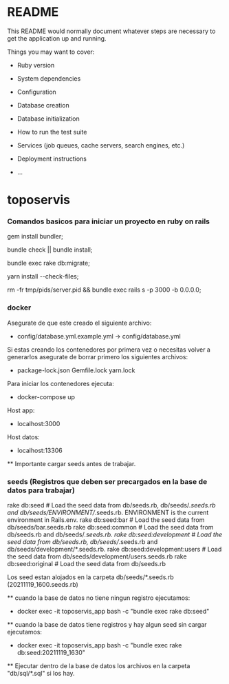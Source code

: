 # README

This README would normally document whatever steps are necessary to get the
application up and running.

Things you may want to cover:

* Ruby version

* System dependencies

* Configuration

* Database creation

* Database initialization

* How to run the test suite

* Services (job queues, cache servers, search engines, etc.)

* Deployment instructions

* ...
# toposervis

### Comandos basicos para iniciar un proyecto en ruby on rails

gem install bundler;

bundle check || bundle install;

bundle exec rake db:migrate;

yarn install --check-files;

rm -fr tmp/pids/server.pid && bundle exec rails s -p 3000 -b 0.0.0.0;

### docker

Asegurate de que este creado el siguiente archivo:
- config/database.yml.example.yml -> config/database.yml

Si estas creando los contenedores por primera vez o necesitas volver a generarlos asegurate de borrar primero los siguientes archivos:
- package-lock.json Gemfile.lock yarn.lock

Para iniciar los contenedores ejecuta:
- docker-compose up

Host app:
- localhost:3000

Host datos:
- localhost:13306

** Importante cargar seeds antes de trabajar.

### seeds (Registros que deben ser precargados en la base de datos para trabajar)

rake db:seed                    # Load the seed data from db/seeds.rb, db/seeds/*.seeds.rb and db/seeds/ENVIRONMENT/*.seeds.rb. ENVIRONMENT is the current environment in Rails.env.
rake db:seed:bar                # Load the seed data from db/seeds/bar.seeds.rb
rake db:seed:common             # Load the seed data from db/seeds.rb and db/seeds/*.seeds.rb.
rake db:seed:development        # Load the seed data from db/seeds.rb, db/seeds/*.seeds.rb and db/seeds/development/*.seeds.rb.
rake db:seed:development:users  # Load the seed data from db/seeds/development/users.seeds.rb
rake db:seed:original           # Load the seed data from db/seeds.rb

Los seed estan alojados en la carpeta db/seeds/*.seeds.rb (20211119_1600.seeds.rb)

** cuando la base de datos no tiene ningun registro ejecutamos:
- docker exec -it toposervis_app bash -c "bundle exec rake db:seed"

** cuando la base de datos tiene registros y hay algun seed sin cargar ejecutamos:
- docker exec -it toposervis_app bash -c "bundle exec rake db:seed:20211119_1630"

** Ejecutar dentro de la base de datos los archivos en la carpeta "db/sql/*.sql" si los hay.

